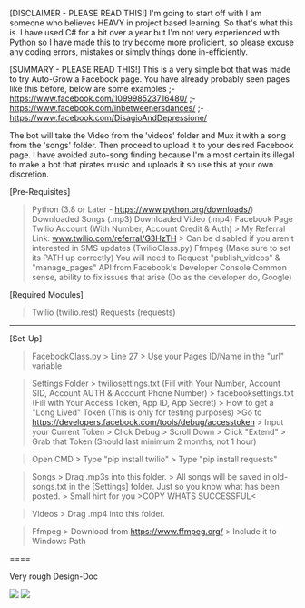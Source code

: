 [DISCLAIMER - PLEASE READ THIS!]
I'm going to start off with I am someone who believes HEAVY in project based learning. So that's what this is. I have
used C# for a bit over a year but I'm not very experienced with Python so I have made this to try become more proficient,
so please excuse any coding errors, mistakes or simply things done in-efficiently.

[SUMMARY - PLEASE READ THIS!]
This is a very simple bot that was made to try Auto-Grow a Facebook page. You have already probably seen pages like
this before, below are some examples
;- https://www.facebook.com/109998523716480/
;- https://www.facebook.com/inbetweenersdances/
;- https://www.facebook.com/DisagioAndDepressione/

The bot will take the Video from the 'videos' folder and Mux it with a song from the 'songs' folder. Then proceed to
upload it to your desired Facebook page. I have avoided auto-song finding because I'm almost certain its illegal to make
a bot that pirates music and uploads it so use this at your own discretion.

[Pre-Requisites]
> Python (3.8 or Later - https://www.python.org/downloads/)
> Downloaded Songs (.mp3)
> Downloaded Video (.mp4)
> Facebook Page
> Twilio Account (With Number, Account Credit & Auth)
    > My Referral Link: www.twilio.com/referral/G3HzTH
    > Can be disabled if you aren't interested in SMS updates (TwilioClass.py)
> Ffmpeg (Make sure to set its PATH up correctly)
> You will need to Request "publish_videos" & "manage_pages" API from Facebook's Developer Console
> Common sense, ability to fix issues that arise (Do as the developer do, Google)

[Required Modules]
> Twilio (twilio.rest)
> Requests (requests)

-----

[Set-Up]
> FacebookClass.py
    > Line 27
        > Use your Pages ID/Name in the "url" variable

> Settings Folder
    > twiliosettings.txt (Fill with Your Number, Account SID, Account AUTH & Account Phone Number)
    > facebooksettings.txt (Fill with Your Access Token, App ID, App Secret)
        > How to get a "Long Lived" Token (This is only for testing purposes)
            >Go to https://developers.facebook.com/tools/debug/accesstoken > Input your Current Token > Click Debug > Scroll Down > Click "Extend" > Grab that Token (Should last minimum 2 months, not 1 hour)

> Open CMD
    > Type "pip install twilio"
    > Type "pip install requests"

> Songs
    > Drag .mp3s into this folder.
        > All songs will be saved in old-songs.txt in the [Settings] folder. Just so you know what has been posted.
    > Small hint for you >COPY WHATS SUCCESSFUL<

> Videos
    > Drag .mp4 into this folder.

> Ffmpeg
    > Download from https://www.ffmpeg.org/
        > Include it to Windows Path

====

Very rough Design-Doc

<img src="https://i.ibb.co/HB6fHSq/design.jpg">
<img src="https://i.ibb.co/0VV3zfZ/design2.jpg">
